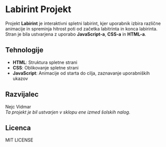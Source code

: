 # Labirint Projekt

Projekt **Labirint** je interaktivni spletni labirint, kjer uporabnik izbira različne animacije in spreminja hitrost poti od začetka labitrinta in konca labirinta. Stran je bila ustvarjena z uporabo **JavaScript-a**, **CSS-a** in **HTML-a**.

## Tehnologije

- **HTML**: Struktura spletne strani
- **CSS**: Oblikovanje spletne strani
- **JavaScript**: Animacije od starta do cilja, zaznavanje uporabniških ukazov

## Razvijalec
Nejc Vidmar<br>
_Ta projekt je bil ustvarjen v sklopu ene izmed šolskih nalog._

## Licenca
MIT LICENSE
